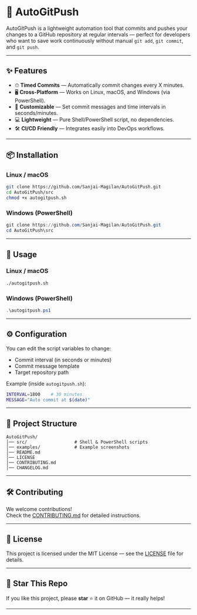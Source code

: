 # 🚀 AutoGitPush

AutoGitPush is a lightweight automation tool that commits and pushes your changes to a GitHub repository at regular intervals — perfect for developers who want to save work continuously without manual `git add`, `git commit`, and `git push`.

---

## ✨ Features
- ⏱ **Timed Commits** — Automatically commit changes every X minutes.
- 🖥 **Cross-Platform** — Works on Linux, macOS, and Windows (via PowerShell).
- 🔧 **Customizable** — Set commit messages and time intervals in seconds/minutes.
- 💻 **Lightweight** — Pure Shell/PowerShell script, no dependencies.
- 🛠 **CI/CD Friendly** — Integrates easily into DevOps workflows.

---

## 📦 Installation

### Linux / macOS
```bash
git clone https://github.com/Sanjai-Magilan/AutoGitPush.git
cd AutoGitPush/src
chmod +x autogitpush.sh
```

### Windows (PowerShell)
```powershell
git clone https://github.com/Sanjai-Magilan/AutoGitPush.git
cd AutoGitPush\src
```

---

## 🚀 Usage

### Linux / macOS
```bash
./autogitpush.sh
```

### Windows (PowerShell)
```powershell
.\autogitpush.ps1
```

---

## ⚙️ Configuration
You can edit the script variables to change:
- Commit interval (in seconds or minutes)
- Commit message template
- Target repository path

Example (inside `autogitpush.sh`):
```bash
INTERVAL=1800    # 30 minutes
MESSAGE="Auto commit at $(date)"
```

---

## 📂 Project Structure
```
AutoGitPush/
│── src/                  # Shell & PowerShell scripts
│── examples/             # Example screenshots
│── README.md
│── LICENSE
│── CONTRIBUTING.md
│── CHANGELOG.md
```

---

## 🛠 Contributing
We welcome contributions!  
Check the [CONTRIBUTING.md](CONTRIBUTING.md) for detailed instructions.

---

## 📜 License
This project is licensed under the MIT License — see the [LICENSE](LICENSE) file for details.

---

## 🌟 Star This Repo
If you like this project, please **star** ⭐ it on GitHub — it really helps!

---
